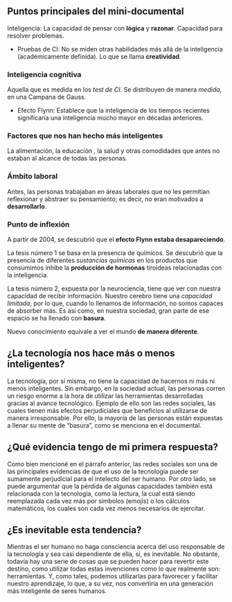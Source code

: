 ## Puntos principales del mini-documental

Inteligencia: La capacidad de pensar con **lógica** y **razonar**. Capacidad para resolver problemas.

- Pruebas de CI: No se miden otras habilidades más allá de la inteligencia (académicamente definida). Lo que se llama **creatividad**.

### Inteligencia cognitiva

Aquella que es medida en los *test de CI*. Se distribuyen de manera *medida*, en una Campana de Gauss.

- Efecto Flynn: Establece que la inteligencia de los tiempos recientes significaría una inteligencia mucho mayor en décadas anteriores.

### Factores que nos han hecho más inteligentes

La alimentación, la educación , la salud y otras comodidades que antes no estaban al alcance de todas las personas.

### Ámbito laboral

Antes, las personas trabajaban en áreas laborales que no les permitían reflexionar y abstraer su pensamiento; es decir, no eran motivados a **desarrollarlo**.

### Punto de inflexión

A partir de 2004, se descubrió que el **efecto Flynn estaba desapareciendo**. 

La tesis número 1 se basa en la presencia de químicos.
Se descubrió que la presencia de diferentes *sustancias químicas* en los productos que consumimos inhibe la **producción de hormonas** tiroideas relacionadas con la inteligencia.

La tesis número 2, expuesta por la neurociencia, tiene que ver con nuestra capacidad de recibir información.
Nuestro cerebro tiene una *capacidad limitada*, por lo que, cuando lo llenamos de información, no somos capaces de absorber más.
Es así como, en nuestra sociedad, gran parte de ese espacio se ha llenado con **basura**.

Nuevo conocimiento equivale a ver el mundo **de manera diferente**.

## ¿La tecnología nos hace más o menos inteligentes?

La tecnología, por sí misma, no tiene la capacidad de hacernos ni más ni menos inteligentes. Sin embargo, en la sociedad actual, las personas corren un riesgo enorme a la hora de utilizar las herramientas desarrolladas gracias al avance tecnológico. Ejemplo de ello son las redes sociales, las cuales tienen más efectos perjudiciales que beneficios al utilizarse de manera irresponsable. Por ello, la mayoría de las personas están expuestas a llenar su mente de “basura”, como se menciona en el documental.

## ¿Qué evidencia tengo de mi primera respuesta?

Como bien mencioné en el párrafo anterior, las redes sociales son una de las principales evidencias de que el uso de la tecnología puede ser sumamente perjudicial para el intelecto del ser humano. Por otro lado, se puede argumentar que la pérdida de algunas capacidades también está relacionada con la tecnología, como la lectura, la cual está siendo reemplazada cada vez más por símbolos (emojis) o los cálculos matemáticos, los cuales son cada vez menos necesarios de ejercitar.

## ¿Es inevitable esta tendencia?

Mientras el ser humano no haga consciencia acerca del uso responsable de la tecnología y sea casi dependiente de ella, sí, es inevitable. No obstante, todavía hay una serie de cosas que se pueden hacer para revertir este destino, como utilizar todas estas invenciones como lo que realmente son: herramientas. Y, como tales, podemos utilizarlas para favorecer y facilitar nuestro aprendizaje, lo que, a su vez, nos convertiría en una generación más inteligente de seres humanos.